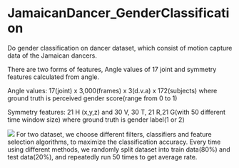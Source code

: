 # JamaicanDancer_GenderClassification
Do gender classification on dancer dataset, which consist of motion capture data of the Jamaican dancers.

There are two forms of features, Angle values of 17 joint and symmetry features calculated
from angle.

Angle values:
17(joint) x 3,000(frames) x 3(d.v.a) x 172(subjects)
where ground truth is perceived gender score(range from 0 to 1)

Symmetry features:
21 H (x,y,z) and 30 V, 30 T, 21 R,21 G(with 50 different time window size)
where ground truth is gender label(1 or 2)

<img src=“https://github.com/lilin12123/JamaicanDancer_GenderClassification/flowchart.png”>
For two dataset, we choose different filters, classifiers and feature selection algorithms, to maximize the
classification accuracy.
Every time using different methods, we randomly split dataset into train data(80%) and test
data(20%), and repeatedly run 50 times to get average rate.
